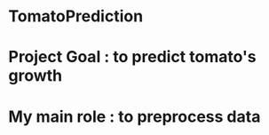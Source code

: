 # TomatoPrediction

# Project Goal : to predict tomato's growth
# My main role : to preprocess data


